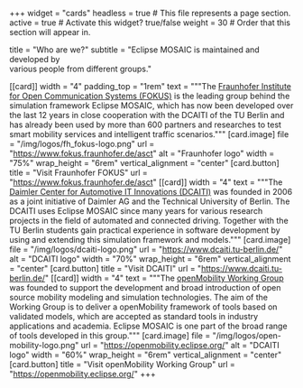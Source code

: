 +++
widget = "cards"
headless = true  # This file represents a page section.
active = true  # Activate this widget? true/false
weight = 30  # Order that this section will appear in.

title = "Who are we?"
subtitle = "Eclipse MOSAIC is maintained and developed by<br>various people from different groups."

[[card]]
    width = "4"
    padding_top = "1rem"
    text = """The [Fraunhofer Institute for Open Communication Systems (FOKUS)](https://www.fokus.fraunhofer.de/asct) is the leading group behind the
        simulation framework Eclipse MOSAIC, which has now been developed over the last 12 years in close cooperation
        with the DCAITI of the TU Berlin and has already been used by more than 600 partners and researches to test
        smart mobility services and intelligent traffic scenarios."""
    [card.image]
        file = "/img/logos/fh_fokus-logo.png"
        url = "https://www.fokus.fraunhofer.de/asct"
        alt = "Fraunhofer logo"
        width = "75%"
        wrap_height = "6rem"
        vertical_alignment = "center"
    [card.button]
        title = "Visit Fraunhofer FOKUS"
        url = "https://www.fokus.fraunhofer.de/asct"
[[card]]
    width = "4"
    text = """The [Daimler Center for Automotive IT Innovations (DCAITI)](https://www.dcaiti.tu-berlin.de/) was founded in 2006 as a joint initiative of
        Daimler AG and the Technical University of Berlin. The DCAITI uses Eclipse MOSAIC since many years for
        various research projects in the field of automated and connected driving. Together with the TU Berlin 
        students gain practical experience in software development by using and extending this simulation framework
        and models."""
    [card.image]
        file = "/img/logos/dcaiti-logo.png"
        url = "https://www.dcaiti.tu-berlin.de/"
        alt = "DCAITI logo"
        width = "70%"
        wrap_height = "6rem"
        vertical_alignment = "center"
    [card.button]
        title = "Visit DCAITI"
        url = "https://www.dcaiti.tu-berlin.de/"
[[card]]
    width = "4"
    text = """The [openMobility Working Group](https://openmobility.eclipse.org/) was founded to support the development and broad introduction of open
        source mobility modeling and simulation technologies. The aim of the Working Group is to deliver a openMobility
        framework of tools based on validated models, which are accepted as standard tools in industry applications and
        academia. Eclipse MOSAIC is one part of the broad range of tools developed in this group."""
    [card.image]
        file = "/img/logos/open-mobility-logo.png"
        url = "https://openmobility.eclipse.org/"
        alt = "DCAITI logo"
        width = "60%"
        wrap_height = "6rem"
        vertical_alignment = "center"
    [card.button]
        title = "Visit openMobility Working Group"
        url = "https://openmobility.eclipse.org/"
+++